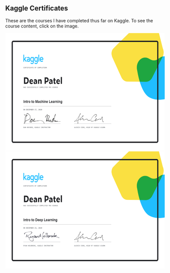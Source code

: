 ## Kaggle Certificates

These are the courses I have completed thus far on Kaggle. To see the course content, click on the image.

<a href="https://www.kaggle.com/learn/intro-to-machine-learning">
  <img alt="ML Certificate" src="Dean Patel - Intro to Machine Learning.png"
    width=600" height="370"></a>
                                
<a href="https://www.kaggle.com/learn/intro-to-deep-learning">
  <img alt="DL Certificate" src="Dean Patel - Intro to Deep Learning.png"
    width=600" height="370"></a>
